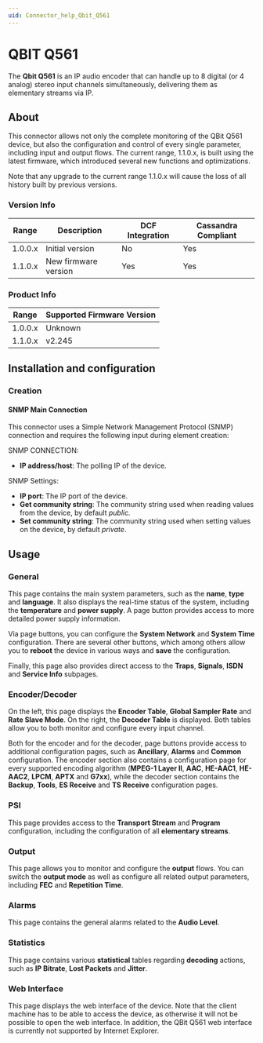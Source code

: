 ```yaml
---
uid: Connector_help_Qbit_Q561
---
```


# QBIT Q561

The **Qbit Q561** is an IP audio encoder that can handle up to 8 digital (or 4 analog) stereo input channels simultaneously, delivering them as elementary streams via IP.

## About

This connector allows not only the complete monitoring of the QBit Q561 device, but also the configuration and control of every single parameter, including input and output flows. The current range, 1.1.0.x, is built using the latest firmware, which introduced several new functions and optimizations.

Note that any upgrade to the current range 1.1.0.x will cause the loss of all history built by previous versions.

### Version Info

| **Range** | **Description**      | **DCF Integration** | **Cassandra Compliant** |
|------------------|----------------------|---------------------|-------------------------|
| 1.0.0.x          | Initial version      | No                  | Yes                     |
| 1.1.0.x          | New firmware version | Yes                 | Yes                     |

### Product Info

| Range | Supported Firmware Version |
|------------------|-----------------------------|
| 1.0.0.x          | Unknown                     |
| 1.1.0.x          | v2.245                      |

## Installation and configuration

### Creation

#### SNMP Main Connection

This connector uses a Simple Network Management Protocol (SNMP) connection and requires the following input during element creation:

SNMP CONNECTION:

- **IP address/host**: The polling IP of the device.

SNMP Settings:

- **IP port**: The IP port of the device.
- **Get community string**: The community string used when reading values from the device, by default *public.*
- **Set community string**: The community string used when setting values on the device, by default *private*.

## Usage

### General

This page contains the main system parameters, such as the **name**, **type** and **language**. It also displays the real-time status of the system, including the **temperature** and **power supply**. A page button provides access to more detailed power supply information.

Via page buttons, you can configure the **System Network** and **System Time** configuration. There are several other buttons, which among others allow you to **reboot** the device in various ways and **save** the configuration.

Finally, this page also provides direct access to the **Traps**, **Signals**, **ISDN** and **Service Info** subpages.

### Encoder/Decoder

On the left, this page displays the **Encoder Table**, **Global Sampler Rate** and **Rate Slave Mode**. On the right, the **Decoder Table** is displayed. Both tables allow you to both monitor and configure every input channel.

Both for the encoder and for the decoder, page buttons provide access to additional configuration pages, such as **Ancillary**, **Alarms** and **Common** configuration. The encoder section also contains a configuration page for every supported encoding algorithm (**MPEG-1 Layer II**, **AAC**, **HE-AAC1**, **HE-AAC2**, **LPCM**, **APTX** and **G7xx**), while the decoder section contains the **Backup**, **Tools**, **ES Receive** and **TS Receive** configuration pages.

### PSI

This page provides access to the **Transport Stream** and **Program** configuration, including the configuration of all **elementary streams**.

### Output

This page allows you to monitor and configure the **output** flows. You can switch the **output mode** as well as configure all related output parameters, including **FEC** and **Repetition Time**.

### Alarms

This page contains the general alarms related to the **Audio Level**.

### Statistics

This page contains various **statistical** tables regarding **decoding** actions, such as **IP Bitrate**, **Lost Packets** and **Jitter**.

### Web Interface

This page displays the web interface of the device. Note that the client machine has to be able to access the device, as otherwise it will not be possible to open the web interface. In addition, the QBit Q561 web interface is currently not supported by Internet Explorer.
